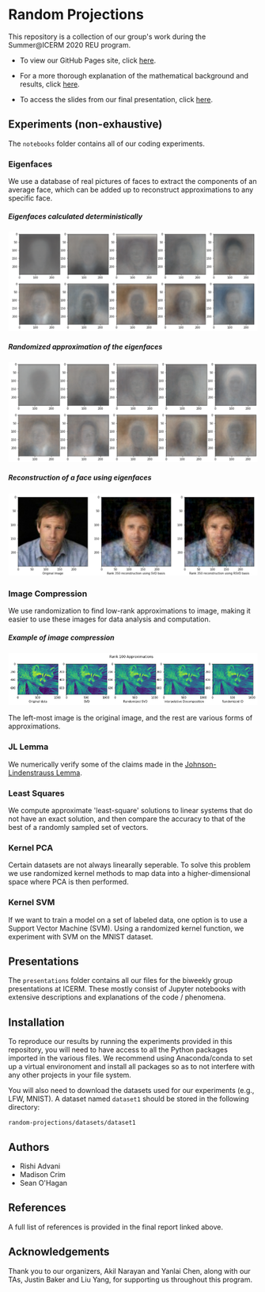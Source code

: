 # Random Projections
This repository is a collection of our group's work during the Summer@ICERM 2020 REU program.

- To view our GitHub Pages site, click [here](https://rishi1999.github.io/random-projections/).

- For a more thorough explanation of the mathematical background and results, click [here](./docs/final_report.pdf).

- To access the slides from our final presentation, click [here](./docs/slides.pdf).

## Experiments (non-exhaustive)
The `notebooks` folder contains all of our coding experiments.

### Eigenfaces
We use a database of real pictures of faces to extract the components of an average face, which can be added up to reconstruct approximations to any specific face.

##### Eigenfaces calculated deterministically
![Deterministic Eigenfaces](presentations/images/2020-07-10/det_eigenfaces_grid.png)

##### Randomized approximation of the eigenfaces
![Randomized_Eigenfaces](presentations/images/2020-07-10/rand_eigenfaces_grid.png)

##### Reconstruction of a face using eigenfaces
![Eigenface Reconstruction](presentations/images/2020-07-10/reconstructed_image_grid.png)

### Image Compression
We use randomization to find low-rank approximations to image, making it easier to use these images for data analysis and computation.

##### Example of image compression
![Eigenface Reconstruction](examples/image_compression/image_compression.png)

The left-most image is the original image, and the rest are various forms of approximations.

### JL Lemma
We numerically verify some of the claims made in the [Johnson-Lindenstrauss Lemma](https://en.wikipedia.org/wiki/Johnson%E2%80%93Lindenstrauss_lemma).

### Least Squares
We compute approximate 'least-square' solutions to linear systems that do not have an exact solution, and then compare the accuracy to that of the best of a randomly sampled set of vectors.

### Kernel PCA
Certain datasets are not always linearally seperable. To solve this problem we use randomized kernel methods to map data into a higher-dimensional space where PCA is then performed. 

### Kernel SVM
If we want to train a model on a set of labeled data, one option is to use a Support Vector Machine (SVM). Using a randomized kernel function, we experiment with SVM on the MNIST dataset.

## Presentations
The `presentations` folder contains all our files for the biweekly group presentations at ICERM. These mostly consist of Jupyter notebooks with extensive descriptions and explanations of the code / phenomena.

## Installation
To reproduce our results by running the experiments provided in this repository, you will need to have access to all the Python packages imported in the various files. We recommend using Anaconda/conda to set up a virtual environoment and install all packages so as to not interfere with any other projects in your file system.

You will also need to download the datasets used for our experiments (e.g., LFW, MNIST). A dataset named `dataset1` should be stored in the following directory:

    random-projections/datasets/dataset1

## Authors
- Rishi Advani
- Madison Crim
- Sean O'Hagan

## References
A full list of references is provided in the final report linked above.

## Acknowledgements
Thank you to our organizers, Akil Narayan and Yanlai Chen, along with our TAs, Justin Baker and Liu Yang, for supporting us throughout this program.
